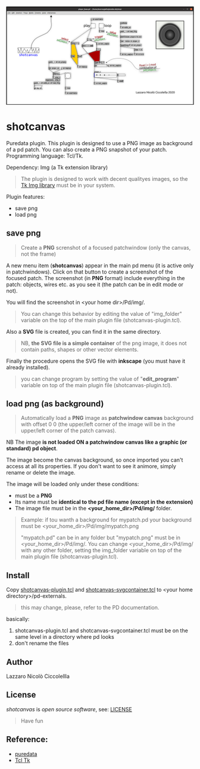 ![sreendhot](banner_shotcanvas.png)

shotcanvas
==========

Puredata plugin. This plugin is designed to use a PNG image as background of a pd patch. You can also create a PNG snapshot of your patch.
Programming language: Tcl/Tk.

Dependency: Img (a Tk extension library) 
> The plugin is designed to work with decent qualityes images, so the [Tk Img library](http://tkimg.sourceforge.net/) must be in your system.

Plugin features:

- save png
- load png

save png
--------
> Create a **PNG** screnshot of a focused patchwindow (only the canvas, not the frame) 

A new menu item (**shotcanvas**) appear in the main pd menu (it is active only in patchwindows).
Click on that button to create a screenshot of the focused patch. The screenshot (in **PNG** format) include everything in the patch: objects, wires etc. as you see it (the patch can be in edit mode or not).

You will find the screenshot in \<your home dir>/Pd/img/.
>You can change this behavior by editing the value of "img_folder" variable on the top of the main plugin file (shotcanvas-plugin.tcl).

Also a **SVG** file is created, you can find it in the same directory.
>NB, **the SVG file is a simple container** of the png image, it does not contain paths, shapes or other vector elements.

Finally the procedure opens the SVG file with **inkscape** (you must have it already installed).
>you can change program by setting the value of "**edit_program**" variable on top of the main plugin file (shotcanvas-plugin.tcl).

load png (as background)
------------------------
>Automatically load a **PNG** image as **patchwindow canvas** background with offset 0 0 (the upper/left corner of the image will be in the upper/left corner of the patch canvas).

NB The image **is not loaded ON a patchwindow canvas like a graphic (or standard) pd object**.

The image become the canvas background, so once imported you can't access at all its properties. If you don't want to see it animore, simply rename or delete the image.

The image will be loaded only under these conditions:
- must be a **PNG**
- Its name must be **identical to the pd file name (except in the extension)**
- The image file must be in the **\<your_home_dir>/Pd/img/** folder.

> Example: if tou wanth a background for mypatch.pd your background must be \<your_home_dir>/Pd/img/mypatch.png
>
> "mypatch.pd" can be in any folder but "mypatch.png" must be in \<your_home_dir>/Pd/img/.
> You can change \<your_home_dir>/Pd/img/ with any other folder, setting the img_folder variable on top of the main plugin file (shotcanvas-plugin.tcl).

Install
-------

Copy [shotcanvas-plugin.tcl](shotcanvas-plugin.tcl) and [shotcanvas-svgcontainer.tcl](shotcanvas-svgcontainer.tcl) to \<your home directory>/pd-externals.
> this may change, please, refer to the PD documentation.

basically:
1) shotcanvas-plugin.tcl and shotcanvas-svgcontainer.tcl must be on the same level in a directory where pd looks
2) don't rename the files

Author
-----
Lazzaro Nicolò Ciccolellla

License
-------
*shotcanvas* is *open source software*, see: [LICENSE](LICENSE)

>Have fun

Reference:
----------
- [puredata](https://puredata.info/)
- [Tcl Tk](https://www.tcl.tk/)
